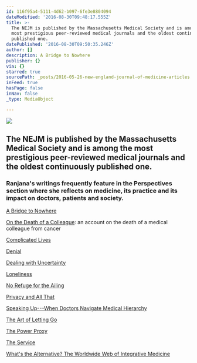 ```yaml
---
id: 116f95a4-5111-4d62-b097-6fe3e8804094
dateModified: '2016-08-30T09:48:17.555Z'
title: >-
  The NEJM is published by the Massachusetts Medical Society and is among the
  most prestigious peer-reviewed medical journals and the oldest continuously
  published one.
datePublished: '2016-08-30T09:50:35.246Z'
author: []
description: A Bridge to Nowhere
publisher: {}
via: {}
starred: true
sourcePath: _posts/2016-05-26-new-england-journal-of-medicine-articles.md
inFeed: true
hasPage: false
inNav: false
_type: MediaObject

---
```

![](https://the-grid-user-content.s3-us-west-2.amazonaws.com/570ef618-a5ad-4524-bf0b-2d48a78038be.png)

## The NEJM is published by the Massachusetts Medical Society and is among the most prestigious peer-reviewed medical journals and the oldest continuously published one.

### Ranjana's writings frequently feature in the Perspectives section where she reflects on medicine, its practice and its impact on doctors, patients and society.

[A Bridge to Nowhere][0]

[On the Death of a Colleague][1]: an account on the death of a medical colleague from cancer

[Complicated Lives][2]

[Denial][3]

[Dealing with Uncertainty][4]

[Loneliness][5]

[No Refuge for the Ailing][6]

[Privacy and All That][7]

[Speaking Up---When Doctors Navigate Medical Hierarchy][8]

[The Art of Letting Go][9]

[The Power Proxy][10]

[The Service][11]

[What's the Alternative? The Worldwide Web of Integrative Medicine][12]

[0]: https://drive.google.com/file/d/0BxOSd6jlyjxzUmlQek9CaUxUeFk/view?usp=sharing
[1]: https://drive.google.com/file/d/0BxOSd6jlyjxzWDZHNlNBZXIzV00/view?usp=sharing
[2]: https://drive.google.com/file/d/0BxOSd6jlyjxzbkI2emd2SVJabjA/view?usp=sharing "Complicated Lives"
[3]: https://drive.google.com/file/d/0BxOSd6jlyjxzUE14MVNJdWxKVkk/view?usp=sharing "Denial"
[4]: https://drive.google.com/file/d/0BxOSd6jlyjxzNjlEeG1WQ0stTVU/view?usp=sharing "Dealing with Uncertainty"
[5]: https://drive.google.com/file/d/0BxOSd6jlyjxzbHRjQ0tiQXEzaXM/view?usp=sharing "Loneliness"
[6]: https://drive.google.com/file/d/0BxOSd6jlyjxzMno2WTZPTEtjTFE/view?usp=sharing "No Refuge for the Ailing"
[7]: https://drive.google.com/file/d/0BxOSd6jlyjxzOFJHYXVnUEo3N1k/view?usp=sharing "Privacy and all that"
[8]: https://drive.google.com/file/d/0BxOSd6jlyjxzeG13T3FfX21mNDQ/view?usp=sharing "Speaking Up"
[9]: https://drive.google.com/file/d/0BxOSd6jlyjxzT3pkc3NNYVBiVmM/view?usp=sharing "The Art of Letting Go"
[10]: https://drive.google.com/file/d/0BxOSd6jlyjxzOGEtakxYcndJRDA/view?usp=sharing "The Power Proxy"
[11]: https://drive.google.com/file/d/0BxOSd6jlyjxzSXEwU1hNeDZqUFU/view?usp=sharing "The Service"
[12]: https://drive.google.com/file/d/0BxOSd6jlyjxzbHBsaHhZN1F4WE0/view?usp=sharing "What's the Alternative"